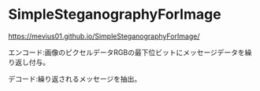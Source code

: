 # SimpleSteganographyForImage

https://mevius01.github.io/SimpleSteganographyForImage/

エンコード:画像のピクセルデータRGBの最下位ビットにメッセージデータを繰り返し付与。

デコード:繰り返されるメッセージを抽出。
